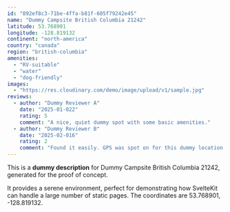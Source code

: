 ```yaml
---
id: "892ef8c3-71be-4ffa-b81f-605f79242e45"
name: "Dummy Campsite British Columbia 21242"
latitude: 53.768901
longitude: -128.819132
continent: "north-america"
country: "canada"
region: "british-columbia"
amenities:
  - "RV-suitable"
  - "water"
  - "dog-friendly"
images:
  - "https://res.cloudinary.com/demo/image/upload/v1/sample.jpg"
reviews:
  - author: "Dummy Reviewer A"
    date: "2025-01-022"
    rating: 5
    comment: "A nice, quiet dummy spot with some basic amenities."
  - author: "Dummy Reviewer B"
    date: "2025-02-016"
    rating: 2
    comment: "Found it easily. GPS was spot on for this dummy location."
---
```


This is a **dummy description** for Dummy Campsite British Columbia 21242, generated for the proof of concept.

It provides a serene environment, perfect for demonstrating how SvelteKit can handle a large number of static pages. The coordinates are 53.768901, -128.819132.
